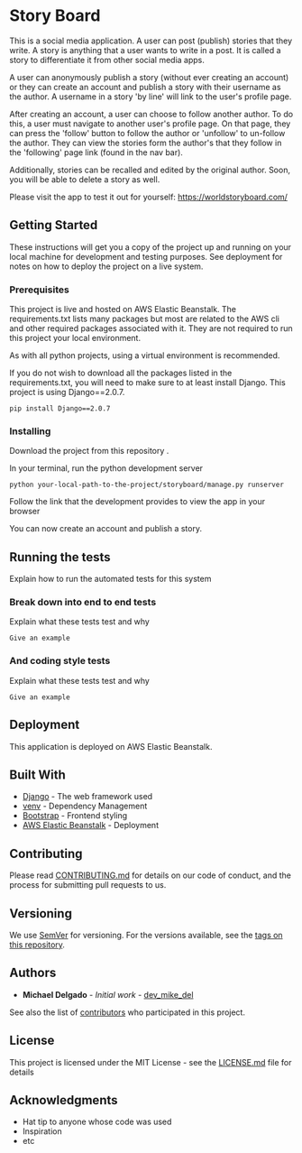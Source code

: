 # Story Board

This is a social media application. A user can post (publish) stories that they write. A story is anything that a user wants to write in a post. It is called a story to differentiate it from other social media apps.

A user can anonymously publish a story (without ever creating an account) or they can create an account and publish a story with their username as the author. A username in a story 'by line' will link to the user's profile page. 

After creating an account, a user can choose to follow another author. To do this, a user must navigate to another user's profile page. On that page, they can press the 'follow' button to follow the author or 'unfollow' to un-follow the author. They can view the stories form the author's that they follow in the 'following' page link (found in the nav bar). 

Additionally, stories can be recalled and edited by the original author. Soon, you will be able to delete a story as well. 

Please visit the app to test it out for yourself: https://worldstoryboard.com/ 

## Getting Started

These instructions will get you a copy of the project up and running on your local machine for development and testing purposes. See deployment for notes on how to deploy the project on a live system.

### Prerequisites

This project is live and hosted on AWS Elastic Beanstalk. The requirements.txt lists many packages but most are related to the AWS cli and other required packages associated with it. They are not required to run this project your local environment. 

As with all python projects, using a virtual environment is recommended.  
 
If you do not wish to download all the packages listed in the requirements.txt, you will need to make sure to at least install Django. This project is using Django==2.0.7.

```
pip install Django==2.0.7
```

### Installing

Download the project from this repository .

In your terminal, run the python development server

```
python your-local-path-to-the-project/storyboard/manage.py runserver
```

Follow the link that the development provides to view the app in your browser 

You can now create an account and publish a story. 

## Running the tests

Explain how to run the automated tests for this system

### Break down into end to end tests

Explain what these tests test and why

```
Give an example
```

### And coding style tests

Explain what these tests test and why

```
Give an example
```

## Deployment

This application is deployed on AWS Elastic Beanstalk. 

## Built With

* [Django](https://www.djangoproject.com/) - The web framework used
* [venv](https://docs.python.org/3/library/venv.html) - Dependency Management
* [Bootstrap](https://getbootstrap.com/docs/4.1/getting-started/introduction/) - Frontend styling
* [AWS Elastic Beanstalk](https://aws.amazon.com/elasticbeanstalk/) - Deployment 

## Contributing

Please read [CONTRIBUTING.md](https://gist.github.com/PurpleBooth/b24679402957c63ec426) for details on our code of conduct, and the process for submitting pull requests to us.

## Versioning

We use [SemVer](http://semver.org/) for versioning. For the versions available, see the [tags on this repository](https://github.com/your/project/tags). 

## Authors

* **Michael Delgado** - *Initial work* - [dev\_mike\_del](https://github.com/dev-mike-del)

See also the list of [contributors](https://github.com/your/project/contributors) who participated in this project.

## License

This project is licensed under the MIT License - see the [LICENSE.md](LICENSE.md) file for details

## Acknowledgments

* Hat tip to anyone whose code was used
* Inspiration
* etc
